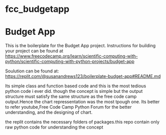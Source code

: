 # fcc_budgetapp  
# Budget App

This is the boilerplate for the Budget App project. Instructions for building your project can be found at https://www.freecodecamp.org/learn/scientific-computing-with-python/scientific-computing-with-python-projects/budget-app  
  
Soulution can be found at: https://replit.com/@susanandrews123/boilerplate-budget-app#README.md   

Its simple class and function based code and this is the most tedious python code i ever did. though the concept is simple but the output structure must satisfy the same structure as the free code camp output.Hence the chart repressentation was the most tpough one. Its better to refer youtube,Free Code Camp Python Forum for the better understanding, and the designing of chart.

the replit contains the necessary folders of packages.this repo contain only raw python code for understanding the concept
